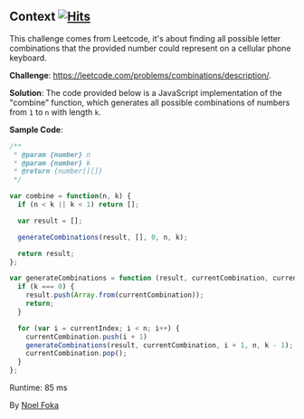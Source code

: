 ## Context&nbsp;[![Hits](https://hits.seeyoufarm.com/api/count/incr/badge.svg?url=https%3A%2F%2Fgithub.com%2Fnumerica-ideas%2Fcommunity%2Ftree%2Fmaster%2Falgorithms%2Fletter-combinations-of-a-phone-number&count_bg=%2379C83D&title_bg=%23555555&icon=&icon_color=%23E7E7E7&title=hits&edge_flat=false)](https://numericaideas.com/)
This challenge comes from Leetcode, it's about finding all possible letter combinations that the provided number could represent on a cellular phone keyboard.

**Challenge**: https://leetcode.com/problems/combinations/description/.

**Solution**: 
The code provided below is a JavaScript implementation of the "combine" function, which generates all possible combinations of numbers from `1` to `n` with length `k`.

**Sample Code**:
```javascript
/**
 * @param {number} n
 * @param {number} k
 * @return {number[][]}
 */

var combine = function(n, k) {
  if (n < k || k < 1) return [];

  var result = [];

  generateCombinations(result, [], 0, n, k);

  return result;
};

var generateCombinations = function (result, currentCombination, currentIndex, n, k) {
  if (k === 0) {
    result.push(Array.from(currentCombination));
    return;
  }

  for (var i = currentIndex; i < n; i++) {
    currentCombination.push(i + 1)
    generateCombinations(result, currentCombination, i + 1, n, k - 1);
    currentCombination.pop();
  }
};
```

Runtime: 85 ms

By [Noel Foka](https://github.com/noelfoka)
